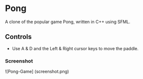 # Pong
A clone of the popular game Pong, written in C++ using SFML.

## Controls
* Use A & D and the Left & Right cursor keys to move the paddle.

### Screenshot

![Pong-Game] (screenshot.png)